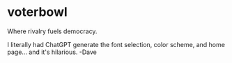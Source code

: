 # voterbowl

Where rivalry fuels democracy.

I literally had ChatGPT generate the font selection, color scheme, and home page... and it's hilarious. -Dave
